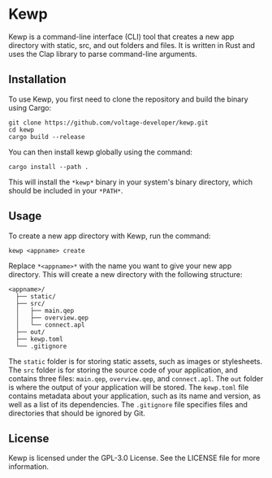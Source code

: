 # Kewp

Kewp is a command-line interface (CLI) tool that creates a new app directory with static, src, and out folders and files. It is written in Rust and uses the Clap library to parse command-line arguments.

## Installation

To use Kewp, you first need to clone the repository and build the binary using Cargo:

```cmd/bash
git clone https://github.com/voltage-developer/kewp.git
cd kewp
cargo build --release
```

You can then install kewp globally using the command:

```bash/cmd
cargo install --path .
```

This will install the `*kewp*` binary in your system's binary directory, which should be included in your `*PATH*`.

## Usage

To create a new app directory with Kewp, run the command:

```cmd/bash
kewp <appname> create
```

Replace `*<appname>*` with the name you want to give your new app directory. This will create a new directory with the following structure:

```Files
<appname>/
  ├── static/
  ├── src/
  │   ├── main.qep
  │   ├── overview.qep
  │   └── connect.apl
  ├── out/
  ├── kewp.toml
  └── .gitignore
```
The `static` folder is for storing static assets, such as images or stylesheets. The `src` folder is for storing the source code of your application, and contains three files: `main.qep`, `overview.qep`, and `connect.apl`. The `out` folder is where the output of your application will be stored. The `kewp.toml` file contains metadata about your application, such as its name and version, as well as a list of its dependencies. The `.gitignore` file specifies files and directories that should be ignored by Git.

## License

Kewp is licensed under the GPL-3.0 License. See the LICENSE file for more information.
